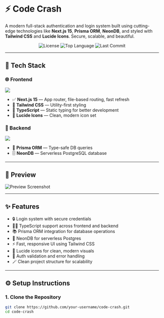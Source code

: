 # ⚡ Code Crash

A modern full-stack authentication and login system built using cutting-edge technologies like **Next.js 15**, **Prisma ORM**, **NeonDB**, and styled with **Tailwind CSS** and **Lucide Icons**. Secure, scalable, and beautiful.

<div align="center">
  <img src="https://img.shields.io/github/license/your-username/code-crash?style=flat-square" alt="License" />
  <img src="https://img.shields.io/github/languages/top/your-username/code-crash?style=flat-square" alt="Top Language" />
  <img src="https://img.shields.io/github/last-commit/your-username/code-crash?style=flat-square" alt="Last Commit" />
</div>

---

## 🧩 Tech Stack

### 🌐 Frontend
<p>
  <img src="https://skillicons.dev/icons?i=nextjs,typescript,tailwind" />
</p>

- ✅ **Next.js 15** — App router, file-based routing, fast refresh
- 🎨 **Tailwind CSS** — Utility-first styling
- 🧠 **TypeScript** — Static typing for better development
- 🎯 **Lucide Icons** — Clean, modern icon set

### 🔧 Backend
<p>
  <img src="https://skillicons.dev/icons?i=prisma,postgres" />
</p>

- 🧬 **Prisma ORM** — Type-safe DB queries
- 🗄️ **NeonDB** — Serverless PostgreSQL database

---

## 📸 Preview

![Preview Screenshot](./public/preview.png)

---

## ✨ Features

- 🔒 Login system with secure credentials
- 🧑‍💻 TypeScript support across frontend and backend
- 📚 Prisma ORM integration for database operations
- 🧠 NeonDB for serverless Postgres
- ⚡ Fast, responsive UI using Tailwind CSS
- 🎯 Lucide icons for clean, modern visuals
- 🚫 Auth validation and error handling
- 🪄 Clean project structure for scalability

---

## ⚙️ Setup Instructions

### 1. Clone the Repository

```bash
git clone https://github.com/your-username/code-crash.git
cd code-crash
